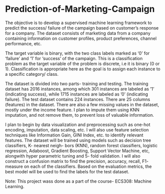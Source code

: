# Prediction-of-Marketing-Campaign

The objective is to develop a supervised machine learning framework to predict the success/ failure of the campaign based on customer’s response for a company. The dataset consists of marketing data from a company containing information on customer profiles, product preferences, channel performance, etc. 

The target variable is binary, with the two class labels marked as ‘0’ for ‘failure’ and ‘1’ for ‘success’ of the campaign. This is a classification problem as the target variable of the problem is discrete, i.e it is binary (0 or 1). Classification is appropriate here as the goal is to assign each instance to a specific category/ class.

The dataset is divided into two parts- training and testing. The training dataset has 2016 instances, among which 301 instances are labeled as ’1’ (indicating success), while 1715 instances are labeled as ’0’ (indicating failure). The test dataset contains 224 instances. There are 25 columns (features) in the dataset. There are also a few missing values in the dataset, mostly under the income feature. I plan to impute them using KNN imputation, and not remove them, to prevent loss of valuable information. 

I plan to begin by data visualization and preprocessing such as one-hot encoding, imputation, data scaling, etc. I will also use feature selection techniques like Information Gain, GINI Index, etc. to identify relevant features. The dataset will be trained using models such as decision tree classifiers, K- nearest neigh-
bors (KNN), random forest classifiers, logistic regression, Adaboost, Gradient Boosting, Support Vector Machine, etc, alongwith hyper parametric tuning and 5- fold validation. I will also construct a confusion matrix to find the precision, accuracy, recall, F1- measure on each of the classifiers. Based on the evaluation metrics, the best model will be used to find the labels for the test dataset.

Note: This project wass done as a part of the course- ECS308: Machine Learning.
